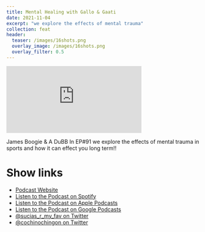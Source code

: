 ```yaml
---
title: Mental Healing with Gallo & Gaati
date: 2021-11-04
excerpt: "we explore the effects of mental trauma"
collection: feat
header:
  teaser: /images/16shots.png
  overlay_image: /images/16shots.png
  overlay_filter: 0.5
---
```


<iframe src='https://embed.podcasts.apple.com/us/podcast/mental-healing-with-gallo-gaati/id1551363037?i=1000540769007&amp;theme=dark' width='70%' height='175' frameborder='0' allowtransparency='true' allow='encrypted-media'></iframe>

James Boogie & A DuBB
In EP#91 we explore the effects of mental trauma in sports and how it can effect you long term!!

# Show links

* <i class=fas fa-link></i> [Podcast Website](https://sucias.xyz)
* <i class=fab fa-spotify></i> [Listen to the Podcast on Spotify](https://open.spotify.com/show/3XjoipCU3QzeIaQAAQpBdW)
* <i class=fas fa-podcast></i> [Listen to the Podcast on Apple Podcasts](https://podcasts.apple.com/us/podcast/sucias-are-my-favorite/id1548173787)
* <i class=fab fa-google-play></i> [Listen to the Podcast on Google Podcasts](https://podcasts.google.com/feed/aHR0cHM6Ly9hbmNob3IuZm0vcy80MjI0YzYzYy9wb2RjYXN0L3Jzcw==)
* <i class=fab fa-twitter></i> [@sucias_r_my_fav on Twitter](https://twitter.com/sucias_r_my_fav)
* <i class=fab fa-twitter></i> [@cochinochingon on Twitter](https://twitter.com/cochinochingon)

